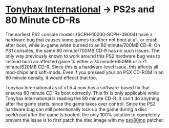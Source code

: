 # [Tonyhax International](readme.md) -> PS2s and 80 Minute CD-Rs

 The earliest PS2 console models (SCPH-10000-SCPH-39004) have a hardware bug that causes some games to either not boot at all, or crash after boot, while in-game when burned to an 80 minute/700MB CD-R. On PS1 consoles, the same 80 minute/700MB CD-R has no such issues. The only way previously known to work around this PS2 hardware bug was to instead burn an affected game to either a 74 minute/650MB or a 71 minute/620MB CD-R. Since this is a hardware-level issue, this affects all mod-chips and soft-mods. Even if you pressed your on PSX CD-ROM in an 80 minute density, it would effecct that too.

 Tonyhax International as of v1.5.4 now has a software-based fix that ensures 80 minute CD-Rs boot correctly. This fix is only applicable while Tonyhax International is reading the 80 minute CD-R. It can't do anything after the game starts, since the game takes over control. Since the PS2 hardware bug can still potentionally lock up the game during a disc seek/read after the game is booted, the only 100% solution to completely prevent the issue is to first patch the disc image with my [psx80mp](https://github.com/alex-free/psx80mp) patcher.